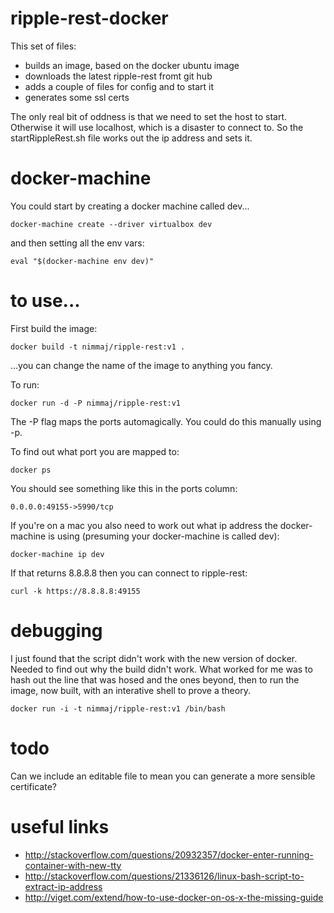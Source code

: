# ripple-rest-docker

This set of files:

* builds an image, based on the docker ubuntu image
* downloads the latest ripple-rest fromt git hub
* adds a couple of files for config and to start it
* generates some ssl certs

The only real bit of oddness is that we need to set the host to start.  Otherwise
it will use localhost, which is a disaster to connect to.  So the startRippleRest.sh
file works out the ip address and sets it.

# docker-machine

You could start by creating a docker machine called dev...

```
docker-machine create --driver virtualbox dev
```

and then setting all the env vars:

```
eval "$(docker-machine env dev)"
```

# to use...

First build the image:

```
docker build -t nimmaj/ripple-rest:v1 .
```

...you can change the name of the image to anything you fancy.

To run:

```
docker run -d -P nimmaj/ripple-rest:v1
```

The -P flag maps the ports automagically.  You could do this manually using -p.

To find out what port you are mapped to:

```
docker ps
```

You should see something like this in the ports column:

```
0.0.0.0:49155->5990/tcp
```

If you're on a mac you also need to work out what ip address the docker-machine is using (presuming your docker-machine is called dev):

```
docker-machine ip dev
```

If that returns 8.8.8.8 then you can connect to ripple-rest:

```
curl -k https://8.8.8.8:49155
```
# debugging

I just found that the script didn't work with the new version of docker.  Needed to find out why the build didn't work.  What worked for me was to hash out the line that was hosed and the ones beyond, then to run the image, now built, with an interative shell to prove a theory.

```
docker run -i -t nimmaj/ripple-rest:v1 /bin/bash
```

# todo

Can we include an editable file to mean you can generate a more sensible certificate?

# useful links

* http://stackoverflow.com/questions/20932357/docker-enter-running-container-with-new-tty
* http://stackoverflow.com/questions/21336126/linux-bash-script-to-extract-ip-address
* http://viget.com/extend/how-to-use-docker-on-os-x-the-missing-guide
